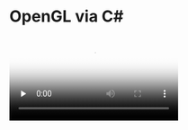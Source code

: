 # OpenGL via C#
<video id="video" controls="" preload="none" poster="https://github.com/bitzhuwei/CSharpGL/blob/master/OpenGLviaCSharp/%E7%94%A8C%23%E5%AD%A6%E9%9D%A2%E5%90%91%E5%AF%B9%E8%B1%A1%E7%9A%84OpenGL.jpg">
<source id="mp4" src="https://github.com/bitzhuwei/CSharpGL2/blob/master/OpenGLviaC%23_Compress.MP4" type="video/mp4">
</video>
